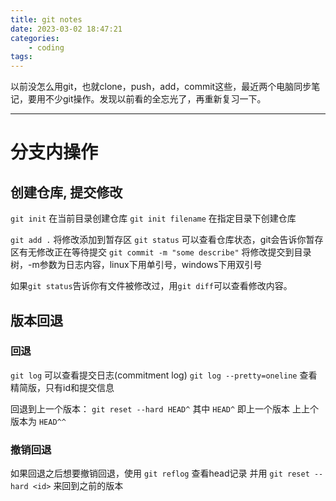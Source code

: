 ```yaml
---
title: git notes
date: 2023-03-02 18:47:21
categories: 
    - coding
tags:
---
```


以前没怎么用git，也就clone，push，add，commit这些，最近两个电脑同步笔记，要用不少git操作。发现以前看的全忘光了，再重新复习一下。

---

# 分支内操作

## 创建仓库, 提交修改

`git init` 在当前目录创建仓库
`git init filename` 在指定目录下创建仓库

`git add .` 将修改添加到暂存区
`git status` 可以查看仓库状态，git会告诉你暂存区有无修改正在等待提交
`git commit -m "some describe"` 将修改提交到目录树，-m参数为日志内容，linux下用单引号，windows下用双引号

如果`git status`告诉你有文件被修改过，用`git diff`可以查看修改内容。


## 版本回退

### 回退

`git log` 可以查看提交日志(commitment log) 
`git log --pretty=oneline` 查看精简版，只有id和提交信息


回退到上一个版本： `git reset --hard HEAD^` 其中 `HEAD^` 即上一个版本
上上个版本为 `HEAD^^`

### 撤销回退

如果回退之后想要撤销回退，使用 `git reflog` 查看head记录
并用 `git reset --hard <id>` 来回到之前的版本